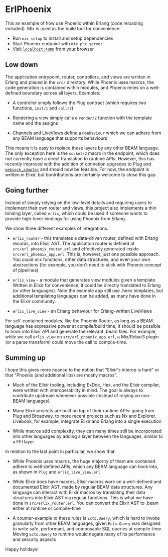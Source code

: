 # ErlPhoenix

This an example of how use Phoenix within Erlang (code reloading included). Mix is used as the build tool for convenience:

  * Run `mix setup` to install and setup dependencies
  * Start Phoenix endpoint with `mix phx.server`
  * Visit [`localhost:4000`](http://localhost:4000) from your browser

## Low down

The application entrypoint, router, controllers, and views are written in Erlang and placed in the `src/` directory. While Phoenix uses macros, the code generation is contained within modules, and Phoenix relies on a well-defined boundary across all layers. Examples:

  * A controller simply follows the Plug contract (which requires two functions, `init/1` and `call/2`)

  * Rendering a view simply calls a `render/2` function with the template name and the assigns

  * Channels and LiveViews define a `@behaviour` which we can adhere from any BEAM language that supports behaviours

This means it is easy to replace these layers by any other BEAM language. The only exception here is the `socket/2` macro in the endpoint, which does not currently have a direct translation to runtime APIs. However, this has recently improved with the addition of connetion upgrades to Plug and [`websock_adapter`](https://github.com/phoenixframework/websock_adapter/) and should now be feasible. For now, the endpoint is written in Elixir, but bontributions are certainly welcome to close this gap.

## Going further

Instead of simply relying on the low-level details and requiring users to implement their own router and views, this project also implements a thin binding layer, called `erlix`, which could be used if someone wants to provide high-lever bindings for using Phoenix from Erlang.

We show three different examples of integrations:

  * `erlix_router` - this translates a data-driven router, defined with Erlang records, into Elixir AST. The application router is defined at `src/erl_phoenix_router.erl` and effectively generated inside `src/erl_phoenix_app.erl`. This is, however, just one possible approach. You could mix functions, other data structures, and even your own abstractions (for example, you don't need to stick with Phoenix concept of pipelines)

  * `erlix_view` - a module that generates view modules given a template. Written in Elixir for convenience, it could be directly translated to Erlang (or other languages). Note the example app still use .heex templates, but additional templating languages can be added, as many have done in the Elixir community.

  * `erlix_live_view` - an Erlang behaviour for Erlang-written LiveViews

For self-contained modules, like the Phoenix Router, as long as a BEAM language has expressive power at compile/build time, it should be possible to hook into Elixir API and generate the relevant .beam files. For example, while we call `erlix_view` on `src/erl_phoenix_app.erl`, a Mix/Rebar3 plugin (or a parse transform) could move the call to compile-time.

## Summing up

I hope this gives more nuance to the notion that "Elixir's interop is hard" or that "Phoenix (and additional libs) are mostly macros".

  * Much of the Elixir tooling, including ExDoc, Hex, and the Elixir compiler, were written with interoperability in mind. The goal is always to contribute upstream whenever possible (instead of relying on non-BEAM languages)

  * Many Elixir projects are built on top of their runtime APIs: going from Plug and Broadway, to more recent projects such as Nx and Explorer. Livebook, for example, integrate Elixir and Erlang into a single execution

  * While macros add complexity, they can many times still be incorporated into other languages by adding a layer between the languages, similar to a FFI layer

In relation to the last point in particular, we show that:

  * While Phoenix uses macros, the huge majority of them are contained adhere to well-defined APIs, which any BEAM language can hook into, as shown in `Plug` and `erlix_live_view.erl`

  * While Elixir does have macros, Elixir macros work on a well-defined and documented Elixir AST, made by regular BEAM data structures. Any language can interact with Elixir macros by translating their data structures into Elixir AST via regular functions. This is what we have done in `src/erlix_router.erl`. You can convert the Elixir AST to .beam either at runtime or compile-time

  * A counter-example to these rules is `Ecto.Query`, which is hard to invoke granularly from other BEAM languages, given `Ecto.Query` was designed to write safe, performant, and composable SQL queries at compile-time. Moving `Ecto.Query` to runtime would negate many of its performance and security aspects

Happy holidays!
